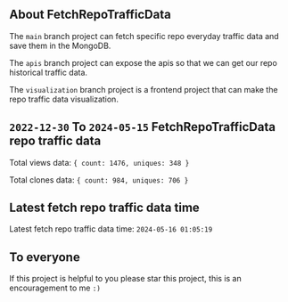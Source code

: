 ## About FetchRepoTrafficData

The `main` branch project can fetch specific repo everyday traffic data and save them in the MongoDB.

The `apis` branch project can expose the apis so that we can get our repo historical traffic data.

The `visualization` branch project is a frontend project that can make the repo traffic data visualization.

## `2022-12-30` To `2024-05-15` FetchRepoTrafficData repo traffic data

Total views data: `{ count: 1476, uniques: 348 }`

Total clones data: `{ count: 984, uniques: 706 }`

## Latest fetch repo traffic data time

Latest fetch repo traffic data time: `2024-05-16 01:05:19`

## To everyone

If this project is helpful to you please star this project, this is an encouragement to me `:)`



